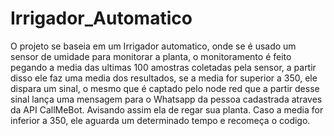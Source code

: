 # Irrigador_Automatico
O projeto se baseia em um Irrigador automatico, onde se é usado um sensor de umidade para monitorar a planta, o monitoramento é feito pegando a media das ultimas 100 amostras coletadas pela sensor, a partir disso ele faz uma media dos resultados, se a media for superior a 350, ele dispara um sinal, o mesmo que é captado pelo node red que a partir desse sinal lança uma mensagem para o Whatsapp da pessoa cadastrada atraves da API CallMeBot. Avisando assim ela de regar sua planta. Caso a media for inferior a 350, ele aguarda um determinado tempo e recomeça o codigo.
